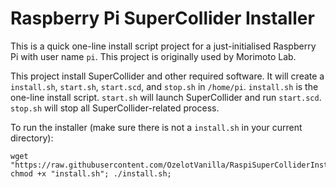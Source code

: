 Raspberry Pi SuperCollider Installer
====

This is a quick one-line install script project
 for a just-initialised Raspberry Pi with user name `pi`.
This project is originally used by Morimoto Lab.

This project install SuperCollider and other required software.
It will create a `install.sh`, `start.sh`, `start.scd`, and `stop.sh` in `/home/pi`.
`install.sh` is the one-line install script.
`start.sh` will launch SuperCollider and run `start.scd`.
`stop.sh` will stop all SuperCollider-related process.

To run the installer (make sure there is not a `install.sh` in your current directory):

```shell
wget "https://raw.githubusercontent.com/OzelotVanilla/RaspiSuperColliderInstaller/refs/heads/main/install.sh"; chmod +x "install.sh"; ./install.sh; 
```
